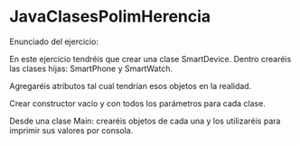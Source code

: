 # JavaClasesPolimHerencia

Enunciado del ejercicio:

En este ejercicio tendréis que crear una clase SmartDevice. Dentro crearéis las clases hijas: SmartPhone y SmartWatch.

Agregaréis atributos tal cual tendrían esos objetos en la realidad.

Crear constructor vacío y con todos los parámetros para cada clase.

Desde una clase Main: crearéis objetos de cada una y los utilizaréis para imprimir sus valores por consola.
